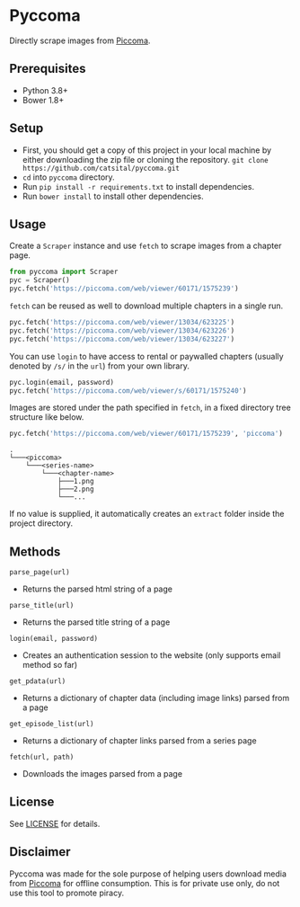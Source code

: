 # Pyccoma

Directly scrape images from [Piccoma](https://piccoma.com).

## Prerequisites
* Python 3.8+
* Bower 1.8+

## Setup

* First, you should get a copy of this project in your local machine by either downloading the zip file or cloning the repository. `git clone https://github.com/catsital/pyccoma.git`
* `cd` into `pyccoma` directory.
* Run `pip install -r requirements.txt` to install dependencies.
* Run `bower install` to install other dependencies.

## Usage

Create a `Scraper` instance and use `fetch` to scrape images from a chapter page.

```python
from pyccoma import Scraper
pyc = Scraper()
pyc.fetch('https://piccoma.com/web/viewer/60171/1575239')
```

`fetch` can be reused as well to download multiple chapters in a single run.

```python
pyc.fetch('https://piccoma.com/web/viewer/13034/623225')
pyc.fetch('https://piccoma.com/web/viewer/13034/623226')
pyc.fetch('https://piccoma.com/web/viewer/13034/623227')
```

You can use `login` to have access to rental or paywalled chapters (usually denoted by `/s/` in the `url`) from your own library.

```python
pyc.login(email, password)
pyc.fetch('https://piccoma.com/web/viewer/s/60171/1575240')
```

Images are stored under the path specified in `fetch`, in a fixed directory tree structure like below.

```python
pyc.fetch('https://piccoma.com/web/viewer/60171/1575239', 'piccoma')
```

```
.
└───<piccoma>
    └───<series-name>
        └───<chapter-name>
            ├───1.png
            ├───2.png
            └───...
```

If no value is supplied, it automatically creates an `extract` folder inside the project directory.

## Methods

`parse_page(url)`
* Returns the parsed html string of a page

`parse_title(url)`
* Returns the parsed title string of a page

`login(email, password)`
* Creates an authentication session to the website (only supports email method so far)

`get_pdata(url)`
* Returns a dictionary of chapter data (including image links) parsed from a page

`get_episode_list(url)`
* Returns a dictionary of chapter links parsed from a series page

`fetch(url, path)`
* Downloads the images parsed from a page

## License

See [LICENSE](https://github.com/catsital/pyccoma/blob/main/LICENSE) for details.

## Disclaimer

Pyccoma was made for the sole purpose of helping users download media from [Piccoma](https://piccoma.com) for offline consumption. This is for private use only, do not use this tool to promote piracy.
